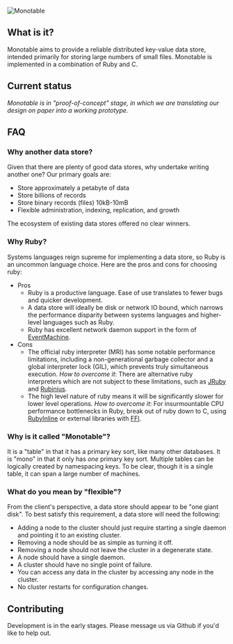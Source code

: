 ![Monotable](https://github.com/imikimi/monotable/raw/gh-pages/images/monotable.png)

## What is it?

Monotable aims to provide a reliable distributed key-value data store, intended primarily for storing large numbers of small files.  Monotable is implemented in a combination of Ruby and C.

## Current status

*Monotable is in "proof-of-concept" stage, in which we are translating our design on paper into a working prototype.*

## FAQ

### Why another data store?

Given that there are plenty of good data stores, why undertake writing another one?  Our primary goals are:

* Store approximately a petabyte of data
* Store billions of records
* Store binary records (files) 10kB-10mB
* Flexible administration, indexing, replication, and growth

The ecosystem of existing data stores offered no clear winners.

### Why Ruby?

Systems languages reign supreme for implementing a data store, so Ruby is an uncommon language choice.  Here are the pros and cons for choosing ruby:

* Pros
  * Ruby is a productive language.  Ease of use translates to fewer bugs and quicker development.
  * A data store will ideally be disk or network IO bound, which narrows the performance disparity between systems languages and higher-level languages such as Ruby.
  * Ruby has excellent network daemon support in the form of [EventMachine](http://rubyeventmachine.com/).
* Cons
  * The official ruby interpreter (MRI) has some notable performance limitations, including a non-generational garbage collector and a global interpreter lock (GIL), which prevents truly simultaneous execution.  *How to overcome it*: There are alternative ruby interpreters which are not subject to these limitations, such as [JRuby](http://jruby.org/) and [Rubinius](http://rubini.us/).
  * The high level nature of ruby means it will be significantly slower for lower level operations.  *How to overcome it*: For insurmountable CPU performance bottlenecks in Ruby, break out of ruby down to C, using [RubyInline](http://www.zenspider.com/ZSS/Products/RubyInline/) or external libraries with [FFI](http://wiki.github.com/ffi/ffi).

### Why is it called "Monotable"?

It is a "table" in that it has a primary key sort, like many other databases. It is "mono" in that it only has *one* primary key sort.  Multiple tables can be logically created by namespacing keys.  To be clear, though it is a single table, it can span a large number of machines.

### What do you mean by "flexible"?

From the client's perspective, a data store should appear to be "one giant disk".  To best satisfy this requirement, a data store will need the following:

* Adding a node to the cluster should just require starting a single daemon and pointing it to an existing cluster.
* Removing a node should be as simple as turning it off.
* Removing a node should not leave the cluster in a degenerate state.
* A node should have a single daemon.
* A cluster should have no single point of failure.
* You can access any data in the cluster by accessing any node in the cluster.
* No cluster restarts for configuration changes.

## Contributing

Development is in the early stages.  Please message us via Github if you'd like to help out.
